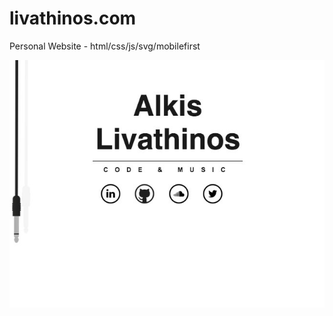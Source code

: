livathinos.com
==========

Personal Website - html/css/js/svg/mobilefirst

![Browser Screenshot](https://github.com/alkliv/livathinos/blob/master/img/livathinoscom.jpg "Default Browser Preview")